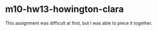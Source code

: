# m10-hw13-howington-clara
This assignment was difficult at first, but I was able to piece it together.